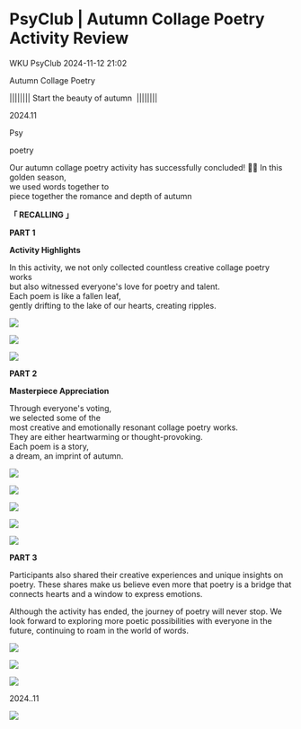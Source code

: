 # PsyClub | Autumn Collage Poetry Activity Review
WKU PsyClub  2024-11-12 21:02

Autumn Collage Poetry

||||||||  Start the beauty of autumn   ||||||||

2024.11

Psy

poetry

Our autumn collage poetry activity has successfully concluded! 🎉📜 In this golden season,  
we used words together to  
piece together the romance and depth of autumn

**「 RECALLING 」**

**PART 1**

**Activity Highlights**

In this activity, we not only collected countless creative collage poetry works  
but also witnessed everyone's love for poetry and talent.  
Each poem is like a fallen leaf,  
gently drifting to the lake of our hearts, creating ripples.

![](8fd806d15a473e2c4ee2e3c9fa66ee27.jpeg)

![](26f30c2f795ee72df8e5e5dcd1abd42e.jpeg)

![](3525722be2080f3c97d364c8f726da8b.jpeg)

**PART 2**

**Masterpiece Appreciation**

Through everyone's voting,  
we selected some of the  
most creative and emotionally resonant collage poetry works.  
They are either heartwarming or thought-provoking.  
Each poem is a story,  
a dream, an imprint of autumn.

![](15cb29d164a495ae8fb6c983afba37ae.jpeg)

![](6ec585bbf4125a31af93f0c8e658ee8a.jpeg)

![](8594677d8ba479feff4f46520ef2dafd.jpeg)

![](c20ea1816f078ccba80ae9fa621e847b.jpeg)

![](4bd555bffb5b6689e2f899198a31a49b.jpeg)

**PART 3**

Participants also shared their creative experiences and unique insights on poetry. These shares make us believe even more that poetry is a bridge that connects hearts and a window to express emotions.

Although the activity has ended, the journey of poetry will never stop. We look forward to exploring more poetic possibilities with everyone in the future, continuing to roam in the world of words.

![](3e09c750510c546f7545023a99cc2eb5.jpeg)

![](5abdb828b7600161b1c55aa66ed95fbf.jpeg)

![](6ff5f6d921b9284784576793bb98e974.jpeg)

2024..11

![](c72d5dafebd8caf2c3c08e9ce9dfa964.png)

